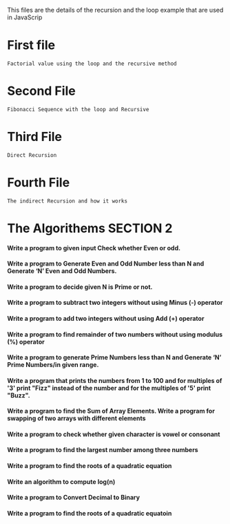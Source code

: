 This files are the details of the recursion and the loop example that are used in JavaScrip 

# First file 
    Factorial value using the loop and the recursive method

# Second File 
    Fibonacci Sequence with the loop and Recursive


# Third File 
    Direct Recursion

# Fourth File 
    The indirect Recursion and how it works 

 # The Algorithems SECTION 2
    
  #### Write a program to given input Check whether Even or odd.
  #### Write a program to Generate Even and Odd Number less than N and Generate ‘N’ Even and Odd Numbers.
  #### Write a program to decide given N is Prime or not.
  #### Write a program to subtract two integers without using Minus (-) operator
  #### Write a program to add two integers without using Add (+) operator
  #### Write a program to find remainder of two numbers without using modulus (%) operator 
  #### Write a program to generate Prime Numbers less than N and Generate ‘N’ Prime Numbers/in given range.
  #### Write a program that prints the numbers from 1 to 100 and for multiples of '3' print "Fizz" instead of the number and for the multiples of '5' print "Buzz".
  #### Write a program to find the Sum of Array Elements. Write a program for swapping of two arrays with different elements
  #### Write a program to check whether given character is vowel or consonant
  #### Write a program to find the largest number among three numbers
  #### Write a program to find the roots of a quadratic equation
  #### Write an algorithm to compute log(n)
  #### Write a program to Convert Decimal to Binary
  #### Write a program to find the roots of a quadratic equatoin
  
